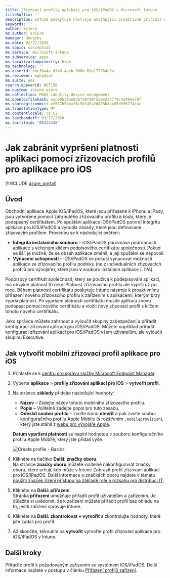 ```yaml
---
title: Zřizovací profily aplikací pro iOS/iPadOS v Microsoft Intune
titleSuffix: ''
description: Intune poskytuje nástroje umožňující proaktivně přiřadit nový zřizovací profil k zařízením s aplikacemi, kterým brzy vyprší platnost.
keywords: ''
author: Erikre
ms.author: erikre
manager: dougeby
ms.date: 02/27/2020
ms.topic: conceptual
ms.service: microsoft-intune
ms.subservice: apps
ms.localizationpriority: high
ms.technology: ''
ms.assetid: bbc3ba4a-df48-4aeb-988b-69a177764e3a
ms.reviewer: mghadial
ms.suite: ems
search.appverid: MET150
ms.custom: intune-azure
ms.collection: M365-identity-device-management
ms.openlocfilehash: a1ce95391e8dbfa9fd8f5a8e2347f9c4249ee79f
ms.sourcegitcommit: e2567b5beaf6c5bf45a2d493b8ac05d996774cac
ms.translationtype: MT
ms.contentlocale: cs-CZ
ms.lasthandoff: 03/27/2020
ms.locfileid: "80323438"
---
```

# <a name="use-ios-app-provisioning-profiles-to-prevent-your-apps-from-expiring"></a>Jak zabránit vypršení platnosti aplikací pomocí zřizovacích profilů pro aplikace pro iOS

[!INCLUDE [azure_portal](../includes/azure_portal.md)]

## <a name="introduction"></a>Úvod

Obchodní aplikace Apple iOS/iPadOS, které jsou přiřazené k iPhonu a iPady, jsou vytvořené pomocí zahrnutého zřizovacího profilu a kódu, který je podepsaný certifikátem. Po spuštění aplikace iOS/iPadOS potvrdí integritu aplikace pro iOS/iPadOS a vynutila zásady, které jsou definované zřizovacím profilem. Provedou se k následující ověření:

- **Integrita instalačního souboru** – iOS/iPadOS porovnává podrobnosti aplikace s veřejným klíčem podpisového certifikátu společnosti. Pokud se liší, je možné, že se obsah aplikace změnil, a její spuštění se nepovolí.
- **Vynucení schopností** – iOS/iPadOS se pokusí vynucovat možnosti aplikace ze zřizovacího profilu podniku (ne z individuálních zřizovacích profilů pro vývojáře), které jsou v souboru instalace aplikace (. IPA).


Podpisový certifikát společnosti, který se používá k podepisování aplikací, má obvykle platnost tři roky. Platnost zřizovacího profilu ale vyprší už po roce. Během platnosti certifikátu poskytuje Intune nástroje k proaktivnímu přiřazení nového zřizovacího profilu k zařízením s aplikacemi, kterým brzy vyprší platnost.
Po vypršení platnosti certifikátu musíte aplikaci znovu podepsat pomocí nového certifikátu a vložit nový zřizovací profil s klíčem tohoto nového certifikátu.

Jako správce můžete zahrnout a vyloučit skupiny zabezpečení a přiřadit konfiguraci zřizování aplikací pro iOS/iPadOS. Můžete například přiřadit konfiguraci zřizování aplikací pro iOS/iPadOS všem uživatelům, ale vyloučit skupinu Executive.

## <a name="how-to-create-an-ios-mobile-app-provisioning-profile"></a>Jak vytvořit mobilní zřizovací profil aplikace pro iOS

1. Přihlaste se k [centru pro správu služby Microsoft Endpoint Manager](https://go.microsoft.com/fwlink/?linkid=2109431).
2. Vyberte **aplikace** > **profily zřizování aplikací pro iOS** > **vytvořit profil**.
3. Na stránce **základy** přidejte následující hodnoty:
    - **Název** – Zadejte název tohoto mobilního zřizovacího profilu.
    - **Popis** – Volitelně zadejte popis pro tuto zásadu.
    - **Odeslat soubor profilu** – zvolte ikonu **otevřít** a pak zvolte soubor konfiguračního profilu Apple Mobile (s rozšířením `.mobileprovision`), který jste stáhli z [webu pro vývojáře Apple](https://developer.apple.com/).

   **Datum vypršení platnosti** se naplní hodnotou v souboru konfiguračního profilu Apple Mobile, který jste přidali výše.<br>

   <img alt="Create profile - Basics" src="./media/app-provisioning-profile-ios/app-provisioning-profile-ios-01.png">

4. Klikněte na tlačítko **Další: značky oboru**.<br>
   Na stránce **značky oboru** můžete volitelně nakonfigurovat značky oboru, které určují, kdo může v Intune Zobrazit profil zřizování aplikací pro iOS/iPadOS. Další informace o značkách oboru najdete v tématu [použití značek řízení přístupu na základě role a rozsahu pro distribuci IT](../fundamentals/scope-tags.md).
5. Klikněte na **Další: přiřazení**.<br>
   Stránka **přiřazení** umožňuje přiřadit profil uživatelům a zařízením. Je důležité si uvědomit, že k zařízení můžete přiřadit profil bez ohledu na to, jestli zařízení spravuje Intune.
6. Klikněte na **Další: zkontrolovat + vytvořit** a zkontrolujte hodnoty, které jste zadali pro profil.
7. Až skončíte, kliknutím na **vytvořit** vytvořte profil zřizování aplikace pro iOS/iPadOS v Intune. 

## <a name="next-steps"></a>Další kroky

Přiřaďte profil k požadovaným zařízením se systémem iOS/iPadOS. Další informace najdete v postupu v článku [Přiřazení profilů zařízení](../configuration/device-profile-assign.md).
